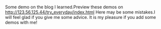 Some demo on the blog I learned.Preview these demos on http://123.56.125.44/try_everyday/index.html
Here may be some mistakes.I will feel glad if you give me some advice.
It is my pleasure if you add some demos with me!
